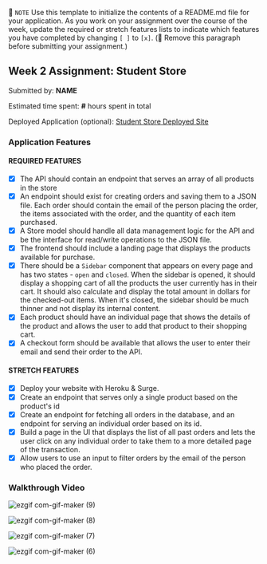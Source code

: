 📝 `NOTE` Use this template to initialize the contents of a README.md file for your application. As you work on your assignment over the course of the week, update the required or stretch features lists to indicate which features you have completed by changing `[ ]` to `[x]`. (🚫 Remove this paragraph before submitting your assignment.)

## Week 2 Assignment: Student Store

Submitted by: **NAME**

Estimated time spent: **#** hours spent in total

Deployed Application (optional): [Student Store Deployed Site](ADD_LINK_HERE)

### Application Features

#### REQUIRED FEATURES

- [x] The API should contain an endpoint that serves an array of all products in the store
- [x] An endpoint should exist for creating orders and saving them to a JSON file. Each order should contain the email of the person placing the order, the items associated with the order, and the quantity of each item purchased.
- [x] A Store model should handle all data management logic for the API and be the interface for read/write operations to the JSON file.
- [x] The frontend should include a landing page that displays the products available for purchase.
- [x] There should be a `Sidebar` component that appears on every page and has two states - `open` and `closed`. When the sidebar is opened, it should display a shopping cart of all the products the user currently has in their cart. It should also calculate and display the total amount in dollars for the checked-out items. When it's closed, the sidebar should be much thinner and not display its internal content.
- [x] Each product should have an individual page that shows the details of the product and allows the user to add that product to their shopping cart.
- [x] A checkout form should be available that allows the user to enter their email and send their order to the API.

#### STRETCH FEATURES

- [x] Deploy your website with Heroku & Surge. 
- [x] Create an endpoint that serves only a single product based on the product's id
- [x] Create an endpoint for fetching all orders in the database, and an endpoint for serving an individual order based on its id.
- [x] Build a page in the UI that displays the list of all past orders and lets the user click on any individual order to take them to a more detailed page of the transaction.
- [x] Allow users to use an input to filter orders by the email of the person who placed the order.

### Walkthrough Video
![ezgif com-gif-maker (9)](https://user-images.githubusercontent.com/68205883/171754798-dd09ee1b-9268-48e5-90c5-a1faf5309fd5.gif)

![ezgif com-gif-maker (8)](https://user-images.githubusercontent.com/68205883/171754088-963cbd03-5849-4e29-b221-f2ca25ea5045.gif)

![ezgif com-gif-maker (7)](https://user-images.githubusercontent.com/68205883/171754090-900573e7-7add-4128-b779-ec7caf739649.gif)

![ezgif com-gif-maker (6)](https://user-images.githubusercontent.com/68205883/171754095-c39b06dc-62f9-417b-94a6-2cf2f16f44d7.gif)
